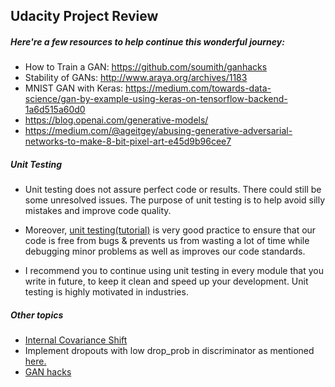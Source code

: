 ## Udacity Project Review

##### Here're a few resources to help continue this wonderful journey:
* How to Train a GAN: https://github.com/soumith/ganhacks
* Stability of GANs: http://www.araya.org/archives/1183
* MNIST GAN with Keras: https://medium.com/towards-data-science/gan-by-example-using-keras-on-tensorflow-backend-1a6d515a60d0
* https://blog.openai.com/generative-models/
* https://medium.com/@ageitgey/abusing-generative-adversarial-networks-to-make-8-bit-pixel-art-e45d9b96cee7

##### Unit Testing
* Unit testing does not assure perfect code or results. There could still be some unresolved issues. The purpose of unit testing is to help avoid silly mistakes and improve code quality.

* Moreover, [unit testing(tutorial)](https://cgoldberg.github.io/python-unittest-tutorial/) is very good practice to ensure that our code is free from bugs & prevents us from wasting a lot of time while debugging minor problems as well as improves our code standards.

* I recommend you to continue using unit testing in every module that you write in future, to keep it clean and speed up your development. Unit testing is highly motivated in industries.

##### Other topics
* [Internal Covariance Shift](https://gist.github.com/shagunsodhani/4441216a298df0fe6ab0)
* Implement dropouts with low drop_prob in discriminator as mentioned [here.](https://github.com/tensorflow/magenta/blob/master/magenta/reviews/GAN.md#disadvantages)
* [GAN hacks](https://github.com/soumith/ganhacks)
